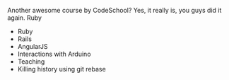 Another awesome course by CodeSchool? Yes, it really is, you guys did it again.
Ruby
* Ruby
* Rails
* AngularJS
* Interactions with Arduino
* Teaching
* Killing history using git rebase
